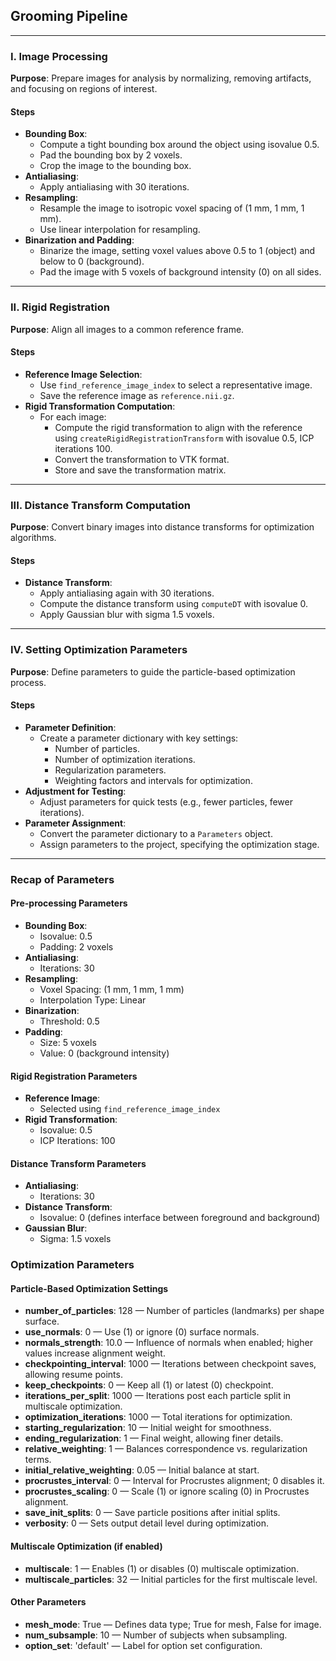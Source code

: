 ## Grooming Pipeline

---

### I. Image Processing
**Purpose**: Prepare images for analysis by normalizing, removing artifacts, and focusing on regions of interest.

#### Steps
- **Bounding Box**:
  - Compute a tight bounding box around the object using isovalue 0.5.
  - Pad the bounding box by 2 voxels.
  - Crop the image to the bounding box.
- **Antialiasing**:
  - Apply antialiasing with 30 iterations.
- **Resampling**:
  - Resample the image to isotropic voxel spacing of (1 mm, 1 mm, 1 mm).
  - Use linear interpolation for resampling.
- **Binarization and Padding**:
  - Binarize the image, setting voxel values above 0.5 to 1 (object) and below to 0 (background).
  - Pad the image with 5 voxels of background intensity (0) on all sides.

---

### II. Rigid Registration
**Purpose**: Align all images to a common reference frame.

#### Steps
- **Reference Image Selection**:
  - Use `find_reference_image_index` to select a representative image.
  - Save the reference image as `reference.nii.gz`.
- **Rigid Transformation Computation**:
  - For each image:
    - Compute the rigid transformation to align with the reference using `createRigidRegistrationTransform` with isovalue 0.5, ICP iterations 100.
    - Convert the transformation to VTK format.
    - Store and save the transformation matrix.

---

### III. Distance Transform Computation
**Purpose**: Convert binary images into distance transforms for optimization algorithms.

#### Steps
- **Distance Transform**:
  - Apply antialiasing again with 30 iterations.
  - Compute the distance transform using `computeDT` with isovalue 0.
  - Apply Gaussian blur with sigma 1.5 voxels.

---

### IV. Setting Optimization Parameters
**Purpose**: Define parameters to guide the particle-based optimization process.

#### Steps
- **Parameter Definition**:
  - Create a parameter dictionary with key settings:
    - Number of particles.
    - Number of optimization iterations.
    - Regularization parameters.
    - Weighting factors and intervals for optimization.
- **Adjustment for Testing**:
  - Adjust parameters for quick tests (e.g., fewer particles, fewer iterations).
- **Parameter Assignment**:
  - Convert the parameter dictionary to a `Parameters` object.
  - Assign parameters to the project, specifying the optimization stage.

---

### Recap of Parameters

#### Pre-processing Parameters
- **Bounding Box**:
  - Isovalue: 0.5
  - Padding: 2 voxels
- **Antialiasing**:
  - Iterations: 30
- **Resampling**:
  - Voxel Spacing: (1 mm, 1 mm, 1 mm)
  - Interpolation Type: Linear
- **Binarization**:
  - Threshold: 0.5
- **Padding**:
  - Size: 5 voxels
  - Value: 0 (background intensity)

#### Rigid Registration Parameters
- **Reference Image**:
  - Selected using `find_reference_image_index`
- **Rigid Transformation**:
  - Isovalue: 0.5
  - ICP Iterations: 100

#### Distance Transform Parameters
- **Antialiasing**:
  - Iterations: 30
- **Distance Transform**:
  - Isovalue: 0 (defines interface between foreground and background)
- **Gaussian Blur**:
  - Sigma: 1.5 voxels

### Optimization Parameters

#### Particle-Based Optimization Settings
- **number_of_particles**: 128 — Number of particles (landmarks) per shape surface.
- **use_normals**: 0 — Use (1) or ignore (0) surface normals.
- **normals_strength**: 10.0 — Influence of normals when enabled; higher values increase alignment weight.
- **checkpointing_interval**: 1000 — Iterations between checkpoint saves, allowing resume points.
- **keep_checkpoints**: 0 — Keep all (1) or latest (0) checkpoint.
- **iterations_per_split**: 1000 — Iterations post each particle split in multiscale optimization.
- **optimization_iterations**: 1000 — Total iterations for optimization.
- **starting_regularization**: 10 — Initial weight for smoothness.
- **ending_regularization**: 1 — Final weight, allowing finer details.
- **relative_weighting**: 1 — Balances correspondence vs. regularization terms.
- **initial_relative_weighting**: 0.05 — Initial balance at start.
- **procrustes_interval**: 0 — Interval for Procrustes alignment; 0 disables it.
- **procrustes_scaling**: 0 — Scale (1) or ignore scaling (0) in Procrustes alignment.
- **save_init_splits**: 0 — Save particle positions after initial splits.
- **verbosity**: 0 — Sets output detail level during optimization.

#### Multiscale Optimization (if enabled)
- **multiscale**: 1 — Enables (1) or disables (0) multiscale optimization.
- **multiscale_particles**: 32 — Initial particles for the first multiscale level.

#### Other Parameters
- **mesh_mode**: True — Defines data type; True for mesh, False for image.
- **num_subsample**: 10 — Number of subjects when subsampling.
- **option_set**: 'default' — Label for option set configuration.
